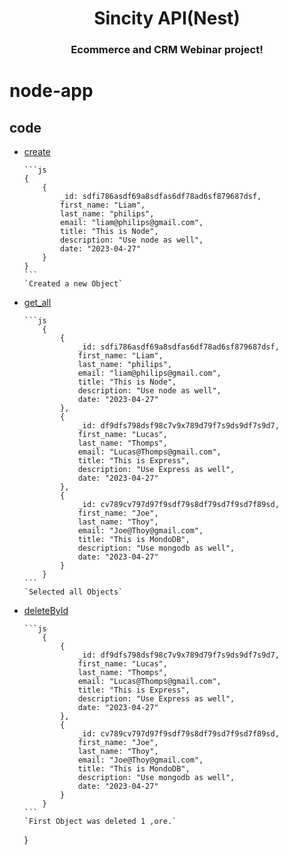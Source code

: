 <p align="center">
  <h1 align="center">Sincity API(Nest)</h1>
</p>

[circleci-image]: https://img.shields.io/circleci/build/github/nestjs/nest/master?token=abc123def456
[circleci-url]: https://circleci.com/gh/nestjs/nest
  
  <p align="center">
    <h3 align="center"> Ecommerce and CRM Webinar project! </h3>
  </p>


# node-app

  
  ## code
-   [create](http://github.com/liamphilips/create)
  
        ```js
        {
            {
                _id: sdfi786asdf69a8sdfas6df78ad6sf879687dsf,
                first_name: "Liam",
                last_name: "philips",
                email: "liam@philips@gmail.com",
                title: "This is Node",
                description: "Use node as well",
                date: "2023-04-27"
            }
        }
        ```
        `Created a new Object`
-   [get_all](https://github.com/liamphilips/get_all)
    
        ```js
            {
                {
                    _id: sdfi786asdf69a8sdfas6df78ad6sf879687dsf,
                    first_name: "Liam",
                    last_name: "philips",
                    email: "liam@philips@gmail.com",
                    title: "This is Node",
                    description: "Use node as well",
                    date: "2023-04-27"
                },
                {
                    _id: df9dfs798dsf98c7v9x789d79f7s9ds9df7s9d7,
                    first_name: "Lucas",
                    last_name: "Thomps",
                    email: "Lucas@Thomps@gmail.com",
                    title: "This is Express",
                    description: "Use Express as well",
                    date: "2023-04-27"
                },
                {
                    _id: cv789cv797d97f9sdf79s8df79sd7f9sd7f89sd,
                    first_name: "Joe",
                    last_name: "Thoy",
                    email: "Joe@Thoy@gmail.com",
                    title: "This is MondoDB",
                    description: "Use mongodb as well",
                    date: "2023-04-27"
                }
            }
        ```
        `Selected all Objects`
-   [deleteById](http://github.com/liamphilips/deleteOne)

        ```js
            {
                {
                    _id: df9dfs798dsf98c7v9x789d79f7s9ds9df7s9d7,
                    first_name: "Lucas",
                    last_name: "Thomps",
                    email: "Lucas@Thomps@gmail.com",
                    title: "This is Express",
                    description: "Use Express as well",
                    date: "2023-04-27"
                },
                {
                    _id: cv789cv797d97f9sdf79s8df79sd7f9sd7f89sd,
                    first_name: "Joe",
                    last_name: "Thoy",
                    email: "Joe@Thoy@gmail.com",
                    title: "This is MondoDB",
                    description: "Use mongodb as well",
                    date: "2023-04-27"
                }
            }
        ```
        `First Object was deleted 1 ,ore.`
    }
  
